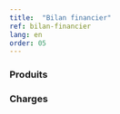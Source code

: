 ```yaml
---
title:  "Bilan financier"
ref: bilan-financier
lang: en
order: 05
---
```

### Produits


### Charges

